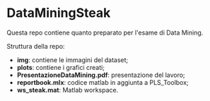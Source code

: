 # DataMiningSteak

Questa repo contiene quanto preparato per l'esame di Data Mining.

Struttura della repo:
- **img**: contiene le immagini del dataset;
- **plots**: contiene i grafici creati;
- **PresentazioneDataMining.pdf**: presentazione del lavoro;
- **reportbook.mlx**: codice matlab in aggiunta a PLS_Toolbox;
- **ws_steak.mat**: Matlab workspace.
